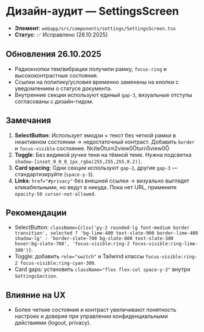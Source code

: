 # Дизайн-аудит — SettingsScreen

- **Элемент**: `webapp/src/components/settings/SettingsScreen.tsx`
- **Статус**: ✅ Исправлено (26.10.2025)


## Обновления 26.10.2025
- Радиокнопки тем/вибрации получили рамку, `focus-ring` и высококонтрастные состояния.
- Ссылки на политику/условия временно заменены на кнопки с уведомлением о статусе документа.
- Внутренние секции используют единый `gap-3`, визуальные отступы согласованы с дизайн-гидом.

## Замечания
1. **SelectButton**: Использует эмодзи + текст без четкой рамки в неактивном состоянии → недостаточный контраст. Добавить `border` и `focus-visible` состояние. citeturn2view0turn5view0
2. **Toggle**: Без видимой ручки тени на тёмной теме. Нужна подсветка `shadow-[inset_0_0_0_1px_rgba(255,255,255,0.2)]`.
3. **Card spacing**: Одни секции используют `gap-2`, другие `gap-3` — стандартизируйте (`space-y-3`).
4. **Links**: `href="#privacy"` без внешней ссылки → визуально выглядят кликабельными, но ведут в никуда. Пока нет URL, примените `opacity-50 cursor-not-allowed`.

## Рекомендации
- SelectButton: `className={clsx('py-2 rounded-lg font-medium border transition', selected ? 'bg-lime-400 text-slate-900 border-lime-400 shadow-lg' : 'border-slate-700 bg-slate-800 text-slate-300 hover:bg-slate-700', 'focus-visible:ring-2 focus-visible:ring-lime-300')}`.
- Toggle: добавить `role="switch"` и Tailwind классы `focus-visible:ring-2 focus-visible:ring-cyan-300`.
- Card gaps: установить `className="flex flex-col space-y-3"` внутри `SettingsSection`.

## Влияние на UX
- Более четкие состояния и контраст увеличивают понятность настроек и доверие при управлении конфиденциальными действиями (logout, privacy).
